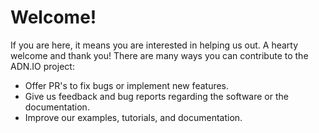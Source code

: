 # Welcome!

If you are here, it means you are interested in helping us out. A hearty welcome and thank you! There are many ways you can contribute to the ADN.IO project:

* Offer PR's to fix bugs or implement new features.
* Give us feedback and bug reports regarding the software or the documentation.
* Improve our examples, tutorials, and documentation.
